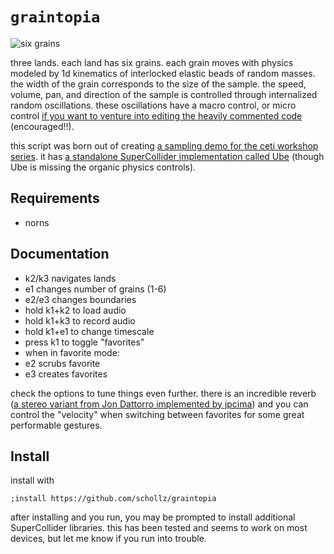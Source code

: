 # `graintopia`

![six grains](https://repository-images.githubusercontent.com/638070059/b32be6c4-aa7e-43ad-aeed-ed96aa0daa22)

three lands. each land has six grains. each grain moves with physics modeled by 1d kinematics of interlocked elastic beads of random masses. the width of the grain corresponds to the size of the sample. the speed, volume, pan, and direction of the sample is controlled through internalized random oscillations. these oscillations have a macro control, or micro control [if you want to venture into editing the heavily commented code](https://github.com/schollz/graintopia/blob/main/lib/Engine_Sonicules.sc#L66-L78) (encouraged!!).

this script was born out of creating [a sampling demo for the ceti workshop series](https://github.com/schollz/workshops/blob/main/2023-03-ceti-supercollider/lush-sound-baths/workshop.scd#L468-L586). it has [a standalone SuperCollider implementation called Ube](https://schollz.com/tinker/ube/) (though Ube is missing the organic physics controls).

## Requirements

- norns

## Documentation

- k2/k3 navigates lands
- e1 changes number of grains (1-6)
- e2/e3 changes boundaries
- hold k1+k2 to load audio
- hold k1+k3 to record audio
- hold k1+e1 to change timescale
- press k1 to toggle "favorites"
- when in favorite mode: 
-   e2 scrubs favorite
-   e3 creates favorites

check the options to tune things even further. there is an incredible reverb ([a stereo variant from Jon Dattorro implemented by jpcima](https://github.com/jpcima/fverb)) and you can control the "velocity" when switching between favorites for some great performable gestures. 



## Install

install with

```
;install https://github.com/schollz/graintopia
```

after installing and you run, you may be prompted to install additional SuperCollider libraries. 
this has been tested and seems to work on most devices, but let me know if you run into trouble.
